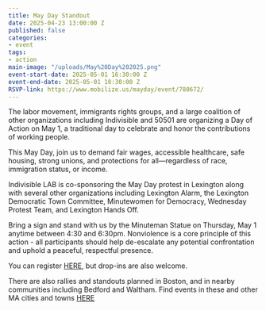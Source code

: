 ```yaml
---
title: May Day Standout
date: 2025-04-23 13:00:00 Z
published: false
categories:
- event
tags:
- action
main-image: "/uploads/May%20Day%202025.png"
event-start-date: 2025-05-01 16:30:00 Z
event-end-date: 2025-05-01 18:30:00 Z
RSVP-link: https://www.mobilize.us/mayday/event/780672/
---
```


The labor movement, immigrants rights groups, and a large coalition of other organizations including Indivisible and 50501 are organizing a Day of Action on May 1, a traditional day to celebrate and honor the contributions of working people. 

This May Day, join us to demand fair wages, accessible healthcare, safe housing, strong unions, and protections for all—regardless of race, immigration status, or income. 

Indivisible LAB is co-sponsoring the May Day protest in Lexington along with several other organizations including Lexington Alarm, the Lexington Democratic Town Committee, Minutewomen for Democracy, Wednesday Protest Team, and Lexington Hands Off.

Bring a sign and stand with us by the Minuteman Statue on Thursday, May 1 anytime between 4:30 and 6:30pm. Nonviolence is a core principle of this action - all participants should help de-escalate any potential confrontation and uphold a peaceful, respectful presence.

You can register [HERE](https://www.mobilize.us/mayday/event/780672/), but drop-ins are also welcome.

There are also rallies and standouts planned in Boston, and in nearby communities including Bedford and Waltham. Find events in these and other MA cities and towns [HERE](https://www.mobilize.us/mayday/?address=Massachusetts%2C%20USA&country=US&date=2025-05-01T04%3A00%3A00.000Z&from_map=true&lat=42.65688306790562&lon=-71.44575604007167&state=MA&zoom=6.446722391684213)